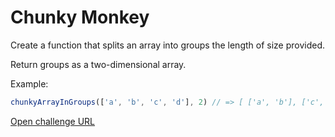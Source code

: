 # Chunky Monkey

Create a function that splits an array into groups the length of size provided.

Return groups as a two-dimensional array.

Example:

```javascript
chunkyArrayInGroups(['a', 'b', 'c', 'd'], 2) // => [ ['a', 'b'], ['c', 'd']]
```

[Open challenge URL](https://www.freecodecamp.com/challenges/chunky-monkey)
